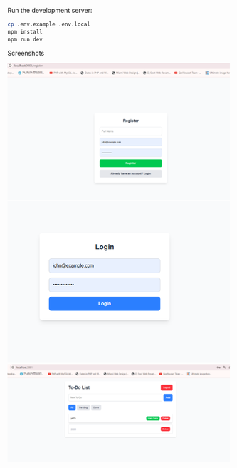  Run the development server:

```bash
cp .env.example .env.local
npm install
npm run dev

```
Screenshots 

<img src="/app/assets/register.png" alt="App login Screenshot" width="500"/>
<img src="/app/assets/login.png" alt="App login Screenshot" width="500"/>
<img src="/app/assets/todolist.png" alt="App list Screenshot" width="500"/>
